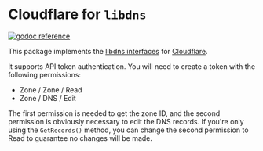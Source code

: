 Cloudflare for `libdns`
=======================

[![godoc reference](https://img.shields.io/badge/godoc-reference-blue.svg)](https://pkg.go.dev/github.com/libdns/cloudflare)

This package implements the [libdns interfaces](https://github.com/libdns/libdns) for [Cloudflare](https://www.cloudflare.com).

It supports API token authentication. You will need to create a token with the following permissions:

- Zone / Zone / Read
- Zone / DNS / Edit

The first permission is needed to get the zone ID, and the second permission is obviously necessary to edit the DNS records. If you're only using the `GetRecords()` method, you can change the second permission to Read to guarantee no changes will be made.
